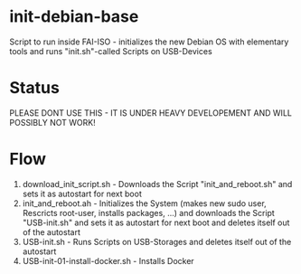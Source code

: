 # init-debian-base
Script to run inside FAI-ISO - initializes the new Debian OS with elementary tools and runs "init.sh"-called Scripts on USB-Devices

# Status
PLEASE DONT USE THIS - IT IS UNDER HEAVY DEVELOPEMENT AND WILL POSSIBLY NOT WORK!

# Flow
1. download_init_script.sh - Downloads the Script "init_and_reboot.sh" and sets it as autostart for next boot
2. init_and_reboot.ah - Initializes the System (makes new sudo user, Rescricts root-user, installs packages, ...) and downloads the Script "USB-init.sh" and sets it as autostart for next boot and deletes itself out of the autostart
3. USB-init.sh - Runs Scripts on USB-Storages and deletes itself out of the autostart
4. USB-init-01-install-docker.sh - Installs Docker
